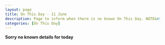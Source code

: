 ```yaml
---
layout: page
title: On This Day - 11 June
description: Page to inform when there is no known On This Day. NOTE&#58; There may still be comments.
categories: [On This Day]
---
```


**Sorry no known details for today**

